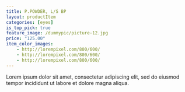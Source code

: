 ```yaml
---
title: P.POWDER, L/S BP
layout: productItem
categories: [eyes]
is_top_pick: true
feature_image: /dummypic/picture-12.jpg
price: "125.00"
item_color_images:
    - http://lorempixel.com/800/600/
    - http://lorempixel.com/800/600/
    - http://lorempixel.com/800/600/
---
```


Lorem ipsum dolor sit amet, consectetur adipiscing elit, sed do eiusmod tempor incididunt ut labore et dolore magna aliqua.
